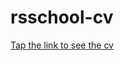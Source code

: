 # rsschool-cv

[Tap the link to see the cv ](https://katsiarynazhalabkevich.github.io/rsschool-cv/cv)
